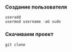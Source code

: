 
### Создание пользователя
```
useradd
usermod username -aG sudo
```

### Скачиваем проект
```
git clone
```

